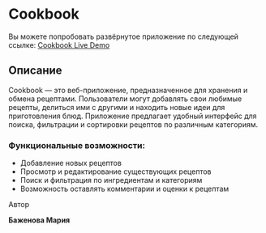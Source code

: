 # Cookbook
Вы можете попробовать развёрнутое приложение по следующей ссылке: [Cookbook Live Demo](https://cookbook-web-app.onrender.com)
## Описание

Cookbook — это веб-приложение, предназначенное для хранения и обмена рецептами. Пользователи могут добавлять свои любимые рецепты, делиться ими с другими и находить новые идеи для приготовления блюд. Приложение предлагает удобный интерфейс для поиска, фильтрации и сортировки рецептов по различным категориям.

### Функциональные возможности:
- Добавление новых рецептов
- Просмотр и редактирование существующих рецептов
- Поиск и фильтрация по ингредиентам и категориям
- Возможность оставлять комментарии и оценки к рецептам
  

Автор

**Баженова Мария**


